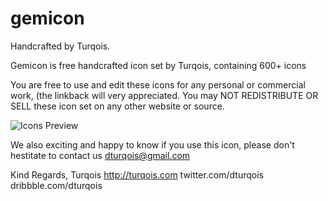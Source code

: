 # gemicon
Handcrafted by Turqois.

Gemicon is free handcrafted icon set by Turqois, containing 600+ icons

You are free to use and edit these icons for any personal or commercial work, (the linkback will very appreciated.
You may NOT REDISTRIBUTE OR SELL these icon set on any other website or source.

![Icons Preview](https://bitbucket.org/pablojimeno/gemicon/raw/673cfcd9f9db8fe42668cba9f47a844ebe999140/PNG/icons-preview.png)

We also exciting and happy to know if you use this icon, please don't hestitate to contact us
dturqois@gmail.com


Kind Regards,
Turqois
http://turqois.com
twitter.com/dturqois
dribbble.com/dturqois